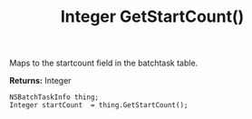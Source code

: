 ﻿---
uid: crmscript_ref_NSBatchTaskInfo_GetStartCount
title: Integer GetStartCount()
intellisense: NSBatchTaskInfo.GetStartCount
keywords: NSBatchTaskInfo, GetStartCount
so.topic: reference
---

Maps to the startcount field in the batchtask table.

**Returns:** Integer


```crmscript
NSBatchTaskInfo thing;
Integer startCount  = thing.GetStartCount();
```



